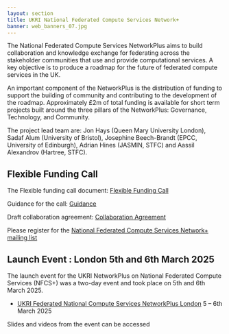 ```yaml
---
layout: section
title: UKRI National Federated Compute Services Network+
banner: web_banners_07.jpg
---
```


The National Federated Compute Services NetworkPlus aims to build collaboration and knowledge exchange for federating across the stakeholder communities that use and provide computational services. A key objective is to produce a roadmap for the future of federated compute services in the UK.

An important component of the NetworkPlus is the distribution of funding to support the building of community and contributing to the development of the roadmap. Approximately £2m of total funding is available for short term projects built around the three pillars of the NetworkPlus: Governance, Technology, and Community.

The project lead team are: Jon Hays (Queen Mary University London), Sadaf Alum (University of Bristol), Josephine Beech-Brandt (EPCC, University of Edinburgh), Adrian Hines (JASMIN, STFC) and Aassil Alexandrov (Hartree, STFC). 

## Flexible Funding Call 

The Flexible funding call document: [Flexible Funding Call ](NFCS_FF_Application.docx)

Guidance for the call: [Guidance ](NFCS_FF_Guidance.docx) 

Draft collaboration agreement: [Collaboration Agreement ](NFCS_FF_CollaborationAgreement.pdf) 


Please register for the [National Federated Compute Services Network+ mailing list]( https://www.jiscmail.ac.uk/cgi-bin/webadmin?A0=NFCS-NETWORKPLUS-ANNOUNCE)


## Launch Event : London 5th and 6th March 2025

The launch event for the UKRI NetworkPlus on National Federated Compute Services (NFCS+) was a two-day event and took place on 5th and 6th March 2025. 
- [UKRI Federated National Compute Services NetworkPlus London](https://www.archer2.ac.uk/community/events/ukri-federated-national-compute-services-networkplus/) 5 – 6th March 2025

Slides and videos from the event can be accessed 



